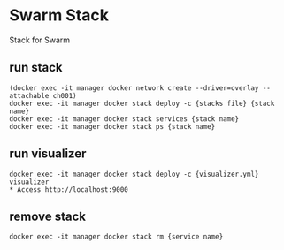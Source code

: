 # Swarm Stack
Stack for Swarm

## run stack
```
(docker exec -it manager docker network create --driver=overlay --attachable ch001)
docker exec -it manager docker stack deploy -c {stacks file} {stack name}
docker exec -it manager docker stack services {stack name}
docker exec -it manager docker stack ps {stack name}
```

## run visualizer
```
docker exec -it manager docker stack deploy -c {visualizer.yml} visualizer
* Access http://localhost:9000
```

## remove stack
```
docker exec -it manager docker stack rm {service name}
```





